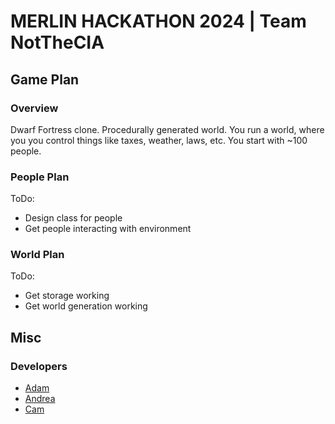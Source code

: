  # MERLIN HACKATHON 2024 | Team NotTheCIA

## Game Plan
### Overview
Dwarf Fortress clone. Procedurally generated world. You run a world, where you you control things like taxes, weather, laws, etc. You start with ~100 people.

### People Plan
ToDo:
- Design class for people
- Get people interacting with environment

### World Plan
ToDo:
- Get storage working
- Get world generation working


## Misc
### Developers
- [Adam](https://github.com/AdamHenley1)
- [Andrea](https://github.com/andreac47)
- [Cam](https://github.com/FishFuck3r)
